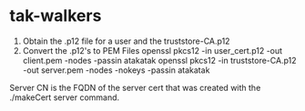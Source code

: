 # tak-walkers

1. Obtain the .p12 file for a user and the truststore-CA.p12
2. Convert the .p12's to PEM Files
  openssl pkcs12 -in user_cert.p12 -out client.pem -nodes -passin atakatak
  openssl pkcs12 -in truststore-CA.p12 -out server.pem -nodes -nokeys -passin atakatak

Server CN is the FQDN of the server cert that was created with the ./makeCert server command.
